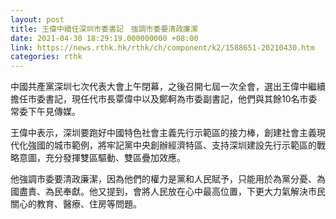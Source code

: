 ```yaml
---
layout: post
title: 王偉中續任深圳市委書記　強調市委要清政廉潔
date: 2021-04-30 18:29:19.000000000 +08:00
link: https://news.rthk.hk/rthk/ch/component/k2/1588651-20210430.htm
categories: rthk
---
```


中國共產黨深圳七次代表大會上午閉幕，之後召開七屆一次全會，選出王偉中繼續擔任市委書記，現任代市長覃偉中以及鄭軻為市委副書記，他們與其餘10名市委常委下午見傳媒。

王偉中表示，深圳要跑好中國特色社會主義先行示範區的接力棒，創建社會主義現代化強國的城市範例，將牢記黨中央創辦經濟特區、支持深圳建設先行示範區的戰略意圖，充分發揮雙區驅動、雙區疊加效應。

他強調市委要清政廉潔，因為他們的權力是黨和人民賦予，只能用於為黨分憂、為國盡責、為民奉獻。他又提到，會將人民放在心中最高位置，下更大力氣解決市民關心的教育、醫療、住房等問題。
